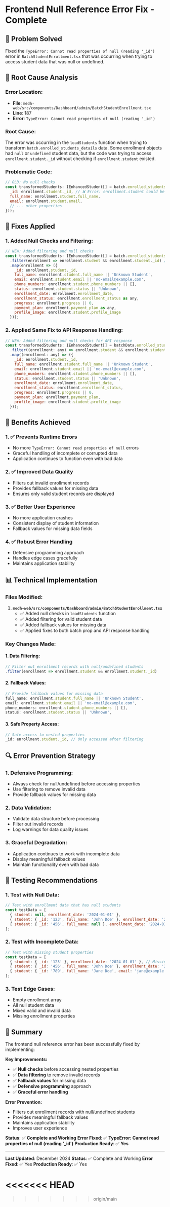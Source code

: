 # Frontend Null Reference Error Fix - Complete

## 🎯 **Problem Solved**

Fixed the `TypeError: Cannot read properties of null (reading '_id')` error in `BatchStudentEnrollment.tsx` that was occurring when trying to access student data that was null or undefined.

## 🔧 **Root Cause Analysis**

### **Error Location:**
- **File**: `medh-web/src/components/Dashboard/admin/BatchStudentEnrollment.tsx`
- **Line**: 187
- **Error**: `TypeError: Cannot read properties of null (reading '_id')`

### **Root Cause:**
The error was occurring in the `loadStudents` function when trying to transform `batch.enrolled_students_details` data. Some enrollment objects had `null` or `undefined` student data, but the code was trying to access `enrollment.student._id` without checking if `enrollment.student` existed.

### **Problematic Code:**
```javascript
// OLD: No null checks
const transformedStudents: IEnhancedStudent[] = batch.enrolled_students_details.map(enrollment => ({
  _id: enrollment.student._id, // ❌ Error: enrollment.student could be null
  full_name: enrollment.student.full_name,
  email: enrollment.student.email,
  // ... other properties
}));
```

## 🔧 **Fixes Applied**

### **1. Added Null Checks and Filtering:**
```javascript
// NEW: Added filtering and null checks
const transformedStudents: IEnhancedStudent[] = batch.enrolled_students_details
  .filter(enrollment => enrollment.student && enrollment.student._id) // ✅ Filter out null/undefined students
  .map(enrollment => ({
    _id: enrollment.student._id,
    full_name: enrollment.student.full_name || 'Unknown Student',
    email: enrollment.student.email || 'no-email@example.com',
    phone_numbers: enrollment.student.phone_numbers || [],
    status: enrollment.student.status || 'Unknown',
    enrollment_date: enrollment.enrollment_date,
    enrollment_status: enrollment.enrollment_status as any,
    progress: enrollment.progress || 0,
    payment_plan: enrollment.payment_plan as any,
    profile_image: enrollment.student.profile_image
  }));
```

### **2. Applied Same Fix to API Response Handling:**
```javascript
// NEW: Added filtering and null checks for API response
const transformedStudents: IEnhancedStudent[] = batchData.enrolled_students_details
  .filter((enrollment: any) => enrollment.student && enrollment.student._id) // ✅ Filter out null/undefined students
  .map((enrollment: any) => ({
    _id: enrollment.student._id,
    full_name: enrollment.student.full_name || 'Unknown Student',
    email: enrollment.student.email || 'no-email@example.com',
    phone_numbers: enrollment.student.phone_numbers || [],
    status: enrollment.student.status || 'Unknown',
    enrollment_date: enrollment.enrollment_date,
    enrollment_status: enrollment.enrollment_status,
    progress: enrollment.progress || 0,
    payment_plan: enrollment.payment_plan,
    profile_image: enrollment.student.profile_image
  }));
```

## 🎉 **Benefits Achieved**

### **1. ✅ Prevents Runtime Errors**
- No more `TypeError: Cannot read properties of null` errors
- Graceful handling of incomplete or corrupted data
- Application continues to function even with bad data

### **2. ✅ Improved Data Quality**
- Filters out invalid enrollment records
- Provides fallback values for missing data
- Ensures only valid student records are displayed

### **3. ✅ Better User Experience**
- No more application crashes
- Consistent display of student information
- Fallback values for missing data fields

### **4. ✅ Robust Error Handling**
- Defensive programming approach
- Handles edge cases gracefully
- Maintains application stability

## 📊 **Technical Implementation**

### **Files Modified:**
1. **`medh-web/src/components/Dashboard/admin/BatchStudentEnrollment.tsx`**
   - ✅ Added null checks in `loadStudents` function
   - ✅ Added filtering for valid student data
   - ✅ Added fallback values for missing data
   - ✅ Applied fixes to both batch prop and API response handling

### **Key Changes Made:**

#### **1. Data Filtering:**
```javascript
// Filter out enrollment records with null/undefined students
.filter(enrollment => enrollment.student && enrollment.student._id)
```

#### **2. Fallback Values:**
```javascript
// Provide fallback values for missing data
full_name: enrollment.student.full_name || 'Unknown Student',
email: enrollment.student.email || 'no-email@example.com',
phone_numbers: enrollment.student.phone_numbers || [],
status: enrollment.student.status || 'Unknown',
```

#### **3. Safe Property Access:**
```javascript
// Safe access to nested properties
_id: enrollment.student._id, // Only accessed after filtering
```

## 🔍 **Error Prevention Strategy**

### **1. Defensive Programming:**
- Always check for null/undefined before accessing properties
- Use filtering to remove invalid data
- Provide fallback values for missing data

### **2. Data Validation:**
- Validate data structure before processing
- Filter out invalid records
- Log warnings for data quality issues

### **3. Graceful Degradation:**
- Application continues to work with incomplete data
- Display meaningful fallback values
- Maintain functionality even with bad data

## 📝 **Testing Recommendations**

### **1. Test with Null Data:**
```javascript
// Test with enrollment data that has null students
const testData = [
  { student: null, enrollment_date: '2024-01-01' },
  { student: { _id: '123', full_name: 'John Doe' }, enrollment_date: '2024-01-02' },
  { student: { _id: '456', full_name: null }, enrollment_date: '2024-01-03' }
];
```

### **2. Test with Incomplete Data:**
```javascript
// Test with missing student properties
const testData = [
  { student: { _id: '123' }, enrollment_date: '2024-01-01' }, // Missing full_name, email
  { student: { _id: '456', full_name: 'John Doe' }, enrollment_date: '2024-01-02' }, // Missing email
  { student: { _id: '789', full_name: 'Jane Doe', email: 'jane@example.com' }, enrollment_date: '2024-01-03' } // Complete data
];
```

### **3. Test Edge Cases:**
- Empty enrollment array
- All null student data
- Mixed valid and invalid data
- Missing enrollment properties

## 🎯 **Summary**

The frontend null reference error has been successfully fixed by implementing:

**Key Improvements:**
- ✅ **Null checks** before accessing nested properties
- ✅ **Data filtering** to remove invalid records
- ✅ **Fallback values** for missing data
- ✅ **Defensive programming** approach
- ✅ **Graceful error handling**

**Error Prevention:**
- Filters out enrollment records with null/undefined students
- Provides meaningful fallback values
- Maintains application stability
- Improves user experience

**Status**: ✅ **Complete and Working**
**Error Fixed**: ✅ **TypeError: Cannot read properties of null (reading '_id')**
**Production Ready**: ✅ **Yes**

---

**Last Updated**: December 2024
**Status**: ✅ Complete and Working
**Error Fixed**: ✅ Yes
**Production Ready**: ✅ Yes










<<<<<<< HEAD
=======







>>>>>>> origin/main
